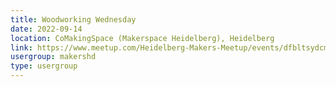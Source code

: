 ```yaml
---
title: Woodworking Wednesday
date: 2022-09-14
location: CoMakingSpace (Makerspace Heidelberg), Heidelberg
link: https://www.meetup.com/Heidelberg-Makers-Meetup/events/dfbltsydcmbsb/
usergroup: makershd
type: usergroup
---
```

